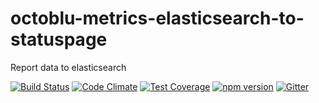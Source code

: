 # octoblu-metrics-elasticsearch-to-statuspage
Report data to elasticsearch

[![Build Status](https://travis-ci.org/octoblu/octoblu-metrics-elasticsearch-to-statuspage.svg?branch=master)](https://travis-ci.org/octoblu/octoblu-metrics-elasticsearch-to-statuspage)
[![Code Climate](https://codeclimate.com/github/octoblu/octoblu-metrics-elasticsearch-to-statuspage/badges/gpa.svg)](https://codeclimate.com/github/octoblu/octoblu-metrics-elasticsearch-to-statuspage)
[![Test Coverage](https://codeclimate.com/github/octoblu/octoblu-metrics-elasticsearch-to-statuspage/badges/coverage.svg)](https://codeclimate.com/github/octoblu/octoblu-metrics-elasticsearch-to-statuspage)
[![npm version](https://badge.fury.io/js/octoblu-metrics-elasticsearch-to-statuspage.svg)](http://badge.fury.io/js/octoblu-metrics-elasticsearch-to-statuspage)
[![Gitter](https://badges.gitter.im/octoblu/help.svg)](https://gitter.im/octoblu/help)
